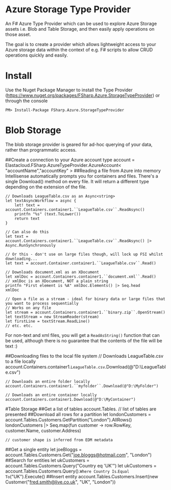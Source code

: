 Azure Storage Type Provider
=================

An F# Azure Type Provider which can be used to explore Azure Storage assets i.e. Blob and Table Storage, and then easily apply operations on those asset.

The goal is to create a provider which allows lightweight access to your Azure storage data within the context of e.g. F# scripts to allow CRUD operations quickly and easily.

# Install

Use the Nuget Package Manager to install the Type Provider (https://www.nuget.org/packages/FSharp.Azure.StorageTypeProvider) or through the console

``` 
PM> Install-Package FSharp.Azure.StorageTypeProvider
```

# Blob Storage
The blob storage provider is geared for ad-hoc querying of your data, rather than programmatic access.

##Create a connection to your Azure account
	type account = Elastacloud.FSharp.AzureTypeProvider.AzureAccount< "accountName","accountKey" >
##Reading a file from Azure into memory
Intellisense automatically prompts you for containers and files. There's a single Download() method on every file. It will return a different type depending on the extension of the file.

	// Downloads LeagueTable.csv as an Async<string>
	let textAsyncWorkflow = async {
		let! text = account.Containers.container1.``LeagueTable.csv``.ReadAsync()
		printfn "%s" (text.ToLower())
		return text
	}

	// Can also do this
	let text = account.Containers.container1.``LeagueTable.csv``.ReadAsync() |> Async.RunSynchronously
	
	// Or this - don't use on large files though, will lock up FSI whilst downloading...
	let text = account.Container.container1.``LeagueTable.csv``.Read()

	// Downloads document.xml as an XDocument
	let xmlDoc = account.Containers.container1.``document.xml``.Read()
	// xmlDoc is an XDocument, NOT a plain string
	printfn "First element is %A" xmlDoc.Elements() |> Seq.head
	xmlDoc
	
	// Open a file as a stream - ideal for binary data or large files that you want to process sequentially
	// Works on any file
	let stream = account.Containers.container1.``binary.zip``.OpenStream()
	let textStream = new StreamReader(stream)
	let firstLine = textStream.ReadLine()
	// etc. etc.

For non-text and xml files, you will get a ```ReadAsString()``` function that can be used, although there is no guarantee that the contents of the file will be text :)

##Downloading files to the local file system
	// Downloads LeagueTable.csv to a file locally
	account.Containers.container1.``LeagueTable.csv``.Download(@"D:\LeagueTable.csv")
	
	// Downloads an entire folder locally
	account.Containers.container1.``myfolder``.Download(@"D:\MyFolder")
	
	// Downloads an entire container locally
	account.Containers.container1.Download(@"D:\MyContainer")
	
#Table Storage
##Get a list of tables
	account.Tables. // list of tables are presented
##Download all rows for a partition
	let londonCustomers = account.Tables.Customers.GetPartition("London").AllRows()
	londonCustomers
	|> Seq.map(fun customer -> row.RowKey, customer.Name, customer.Address)
	
	// customer shape is inferred from EDM metadata 
##Get a single entity
	let joeBloggs = account.Tables.Customers.Get("joe.bloggs@hotmail.com", "London")
##Search for entities
	let ukCustomers = account.Tables.Customers.Query("Country eq 'UK'")
	let ukCustomers = account.Tables.Customers.Query().``Where Country Is``.``Equal To``("UK").Execute()
##Insert entity
	account.Tables.Customers.Insert(new Customer("fred.smith@live.co.uk", "UK", "London"))
